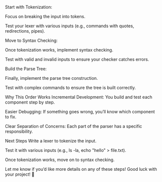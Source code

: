 Start with Tokenization:

Focus on breaking the input into tokens.

Test your lexer with various inputs (e.g., commands with quotes, redirections, pipes).

Move to Syntax Checking:

Once tokenization works, implement syntax checking.

Test with valid and invalid inputs to ensure your checker catches errors.

Build the Parse Tree:

Finally, implement the parse tree construction.

Test with complex commands to ensure the tree is built correctly.

Why This Order Works
Incremental Development: You build and test each component step by step.

Easier Debugging: If something goes wrong, you’ll know which component to fix.

Clear Separation of Concerns: Each part of the parser has a specific responsibility.

Next Steps
Write a lexer to tokenize the input.

Test it with various inputs (e.g., ls -la, echo "hello" > file.txt).

Once tokenization works, move on to syntax checking.

Let me know if you’d like more details on any of these steps! Good luck with your project! 🚀
